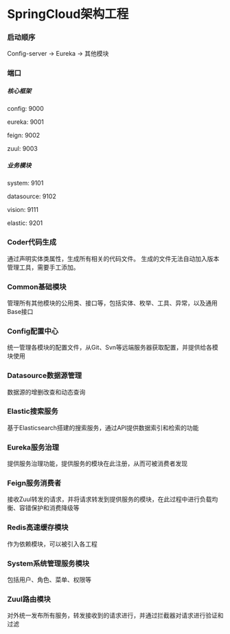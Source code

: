 # SpringCloud架构工程

### 启动顺序
Config-server -> Eureka -> 其他模块

### 端口
##### 核心框架
config: 9000

eureka: 9001

feign: 9002

zuul: 9003

##### 业务模块
system: 9101

datasource: 9102

vision: 9111

elastic: 9201

### Coder代码生成
通过声明实体类属性，生成所有相关的代码文件。
生成的文件无法自动加入版本管理工具，需要手工添加。

### Common基础模块
管理所有其他模块的公用类、接口等，包括实体、枚举、工具、异常，以及通用Base接口

### Config配置中心
统一管理各模块的配置文件，从Git、Svn等远端服务器获取配置，并提供给各模块使用

### Datasource数据源管理
数据源的增删改查和动态查询

### Elastic搜索服务
基于Elasticsearch搭建的搜索服务，通过API提供数据索引和检索的功能

### Eureka服务治理
提供服务治理功能，提供服务的模块在此注册，从而可被消费者发现

### Feign服务消费者
接收Zuul转发的请求，并将请求转发到提供服务的模块，在此过程中进行负载均衡、容错保护和消费降级等

### Redis高速缓存模块
作为依赖模块，可以被引入各工程

### System系统管理服务模块
包括用户、角色、菜单、权限等

### Zuul路由模块
对外统一发布所有服务，转发接收到的请求进行，并通过拦截器对请求进行验证和过滤
